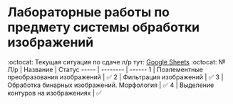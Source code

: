 # Лабораторные работы по предмету системы обработки изображений
:octocat: Текущая ситуация по сдаче л/р тут: [Google Sheets](https://docs.google.com/spreadsheets/d/1v7ClMwsyODReX09_qnCuWRXXmKWp5LXut0PGC37qiMI/edit#gid=0) :octocat:
 № Л/р | Название | Статус
 ----- | -------- | ------
 1 | Поэлементные преобразования изображений | :white_check_mark:
 2 | Фильтрация изображений | :white_check_mark:
 3 | Обработка бинарных изображений. Морфология | :white_check_mark:
 4 | Выделение контуров на изображениях | :white_check_mark:
